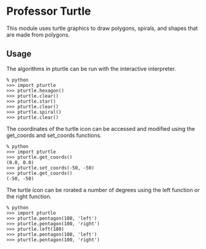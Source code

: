 # Professor Turtle

This module uses turtle graphics to draw polygons, spirals, and shapes that are made from polygons.

## Usage

The algorithms in pturtle can be run with the interactive interpreter.

    % python
    >>> import pturtle
    >>> pturtle.hexagon()
    >>> pturtle.clear()
    >>> pturtle.star()
    >>> pturtle.clear()
    >>> pturtle.spiral()
    >>> pturtle.clear()

The coordinates of the turtle icon can be accessed and modified using the get_coords and set_coords functions.

    % python
    >>> import pturtle
    >>> pturtle.get_coords()
    (0.0, 0.0)
    >>> pturtle.set_coords(-50, -50)
    >>> pturtle.get_coords()
    (-50, -50)

The turtle icon can be rorated a number of degrees using the left function or the right function.

    % python
    >>> import pturtle
    >>> pturtle.pentagon(100, 'left')
    >>> pturtle.pentagon(100, 'right')
    >>> pturtle.left(180)
    >>> pturtle.pentagon(100, 'left')
    >>> pturtle.pentagon(100, 'right')
